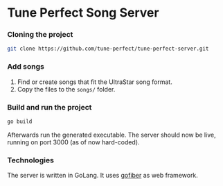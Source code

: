 # Tune Perfect Song Server

### Cloning the project
```bash
git clone https://github.com/tune-perfect/tune-perfect-server.git
```
### Add songs
1. Find or create songs that fit the UltraStar song format.
1. Copy the files to the `songs/` folder.

### Build and run the project
```bash
go build
```
Afterwards run the generated executable.
The server should now be live, running on port 3000 (as of now hard-coded).

### Technologies
The server is written in GoLang.
It uses [gofiber](https://github.com/gofiber/fiber) as web framework.
